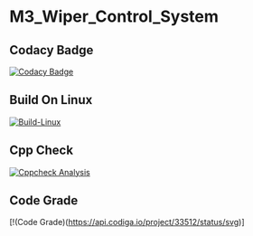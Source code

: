 # M3_Wiper_Control_System

## Codacy Badge
[![Codacy Badge](https://app.codacy.com/project/badge/Grade/e5db985acae54d02ae40d63a5692fa58)](https://www.codacy.com/gh/Darshitha-S20/M3_Wiper_Control_System/dashboard?utm_source=github.com&amp;utm_medium=referral&amp;utm_content=Darshitha-S20/M3_Wiper_Control_System&amp;utm_campaign=Badge_Grade)

## Build On Linux

[![Build-Linux](https://github.com/Darshitha-S20/M3_Wiper_Control_System/actions/workflows/build%20linux.yml/badge.svg)](https://github.com/Darshitha-S20/M3_Wiper_Control_System/actions/workflows/build%20linux.yml)

## Cpp Check 

[![Cppcheck Analysis](https://github.com/Darshitha-S20/M3_Wiper_Control_System/actions/workflows/cppcheck.yml/badge.svg)](https://github.com/Darshitha-S20/M3_Wiper_Control_System/actions/workflows/cppcheck.yml)

## Code Grade

[!(Code Grade)(https://api.codiga.io/project/33512/status/svg)]
